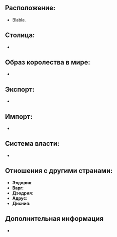 ## Расположение:

- Blabla.

## Столица:    

-

## Образ королества в мире:

-

## Экспорт:

-
## Импорт:

-

## Система власти:

-

## Отношения с другими странами:
- **Элдория**: 
- **Варг**:
- **Дэодрия**: 
- **Адрус**:
- **Дисния**:

## Дополнительная информация

-
